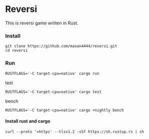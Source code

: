 # Reversi
This is reversi game wriiten in Rust.
### Install
```
git clone https://github.com/masan4444/reversi.git
cd reversi
```
### Run
```
RUSTFLAGS='-C target-cpu=native' cargo run
```
test
```
RUSTFLAGS='-C target-cpu=native' cargo test
```
bench
```
RUSTFLAGS='-C target-cpu=native' cargo +nightly bench
```


#### Install rust and cargo
```
curl --proto '=https' --tlsv1.2 -sSf https://sh.rustup.rs | sh
```
